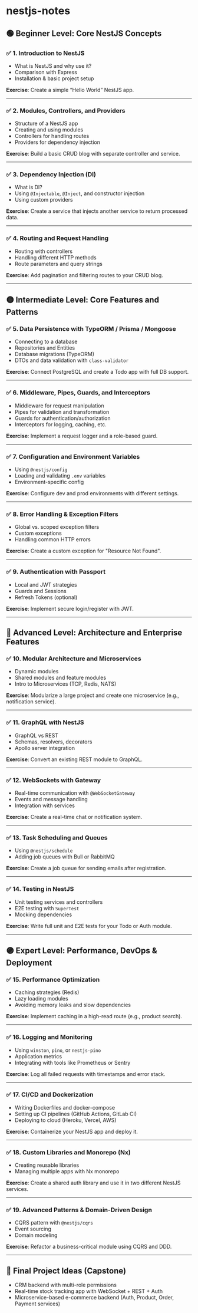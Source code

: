# nestjs-notes


## 🟢 **Beginner Level: Core NestJS Concepts**

### ✅ 1. Introduction to NestJS

* What is NestJS and why use it?
* Comparison with Express
* Installation & basic project setup

**Exercise**: Create a simple “Hello World” NestJS app.

---

### ✅ 2. Modules, Controllers, and Providers

* Structure of a NestJS app
* Creating and using modules
* Controllers for handling routes
* Providers for dependency injection

**Exercise**: Build a basic CRUD blog with separate controller and service.

---

### ✅ 3. Dependency Injection (DI)

* What is DI?
* Using `@Injectable`, `@Inject`, and constructor injection
* Using custom providers

**Exercise**: Create a service that injects another service to return processed data.

---

### ✅ 4. Routing and Request Handling

* Routing with controllers
* Handling different HTTP methods
* Route parameters and query strings

**Exercise**: Add pagination and filtering routes to your CRUD blog.

---

## 🟡 **Intermediate Level: Core Features and Patterns**

### ✅ 5. Data Persistence with TypeORM / Prisma / Mongoose

* Connecting to a database
* Repositories and Entities
* Database migrations (TypeORM)
* DTOs and data validation with `class-validator`

**Exercise**: Connect PostgreSQL and create a Todo app with full DB support.

---

### ✅ 6. Middleware, Pipes, Guards, and Interceptors

* Middleware for request manipulation
* Pipes for validation and transformation
* Guards for authentication/authorization
* Interceptors for logging, caching, etc.

**Exercise**: Implement a request logger and a role-based guard.

---

### ✅ 7. Configuration and Environment Variables

* Using `@nestjs/config`
* Loading and validating `.env` variables
* Environment-specific config

**Exercise**: Configure dev and prod environments with different settings.

---

### ✅ 8. Error Handling & Exception Filters

* Global vs. scoped exception filters
* Custom exceptions
* Handling common HTTP errors

**Exercise**: Create a custom exception for "Resource Not Found".

---

### ✅ 9. Authentication with Passport

* Local and JWT strategies
* Guards and Sessions
* Refresh Tokens (optional)

**Exercise**: Implement secure login/register with JWT.

---

## 🔵 **Advanced Level: Architecture and Enterprise Features**

### ✅ 10. Modular Architecture and Microservices

* Dynamic modules
* Shared modules and feature modules
* Intro to Microservices (TCP, Redis, NATS)

**Exercise**: Modularize a large project and create one microservice (e.g., notification service).

---

### ✅ 11. GraphQL with NestJS

* GraphQL vs REST
* Schemas, resolvers, decorators
* Apollo server integration

**Exercise**: Convert an existing REST module to GraphQL.

---

### ✅ 12. WebSockets with Gateway

* Real-time communication with `@WebSocketGateway`
* Events and message handling
* Integration with services

**Exercise**: Create a real-time chat or notification system.

---

### ✅ 13. Task Scheduling and Queues

* Using `@nestjs/schedule`
* Adding job queues with Bull or RabbitMQ

**Exercise**: Create a job queue for sending emails after registration.

---

### ✅ 14. Testing in NestJS

* Unit testing services and controllers
* E2E testing with `SuperTest`
* Mocking dependencies

**Exercise**: Write full unit and E2E tests for your Todo or Auth module.

---

## 🟣 **Expert Level: Performance, DevOps & Deployment**

### ✅ 15. Performance Optimization

* Caching strategies (Redis)
* Lazy loading modules
* Avoiding memory leaks and slow dependencies

**Exercise**: Implement caching in a high-read route (e.g., product search).

---

### ✅ 16. Logging and Monitoring

* Using `winston`, `pino`, or `nestjs-pino`
* Application metrics
* Integrating with tools like Prometheus or Sentry

**Exercise**: Log all failed requests with timestamps and error stack.

---

### ✅ 17. CI/CD and Dockerization

* Writing Dockerfiles and docker-compose
* Setting up CI pipelines (GitHub Actions, GitLab CI)
* Deploying to cloud (Heroku, Vercel, AWS)

**Exercise**: Containerize your NestJS app and deploy it.

---

### ✅ 18. Custom Libraries and Monorepo (Nx)

* Creating reusable libraries
* Managing multiple apps with Nx monorepo

**Exercise**: Create a shared auth library and use it in two different NestJS services.

---

### ✅ 19. Advanced Patterns & Domain-Driven Design

* CQRS pattern with `@nestjs/cqrs`
* Event sourcing
* Domain modeling

**Exercise**: Refactor a business-critical module using CQRS and DDD.

---

## 🧠 Final Project Ideas (Capstone)

* CRM backend with multi-role permissions
* Real-time stock tracking app with WebSocket + REST + Auth
* Microservice-based e-commerce backend (Auth, Product, Order, Payment services)

